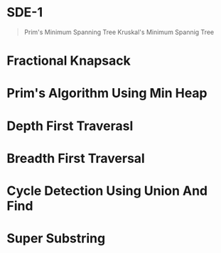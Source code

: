 # SDE-1
>  Prim's Minimum Spanning Tree
>  Kruskal's Minimum Spannig Tree
#  Fractional Knapsack
#  Prim's Algorithm Using Min Heap
#  Depth First Traverasl
#  Breadth First Traversal
#  Cycle Detection Using Union And Find
#  Super Substring
